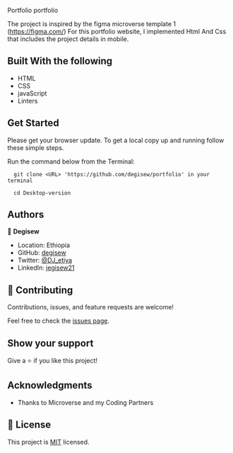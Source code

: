  Portfolio portfolio

The project is inspired by the figma microverse template 1 (https://figma.com/)
For this portfolio website, I implemented Html And Css that includes the project details in mobile.

 
## Built With the following

- HTML
- CSS
- javaScript
- Linters

## Get Started

Please get your browser update.
To get a local copy up and running follow these simple steps.

Run the command below from the Terminal:

      git clone <URL> 'https://github.com/degisew/portfolio' in your terminal

	  cd Desktop-version
      

## Authors

👤 **Degisew**

- Location: Ethiopia
- GitHub: [degisew](https://github.com/degisew)
- Twitter: [@DJ_etiya](https://twitter.com/Degisew-mengist)
- LinkedIn: [jegisew21](https://www.linkedin.com/in/degisew-mengist-003298802)


## 🤝 Contributing

Contributions, issues, and feature requests are welcome!

Feel free to check the [issues page](https://github.com/degisew/portfolio/issues).

## Show your support

Give a ⭐ if you like this project!

## Acknowledgments

- Thanks to Microverse and my Coding Partners

## 📝 License

This project is [MIT](./MIT.md) licensed.
